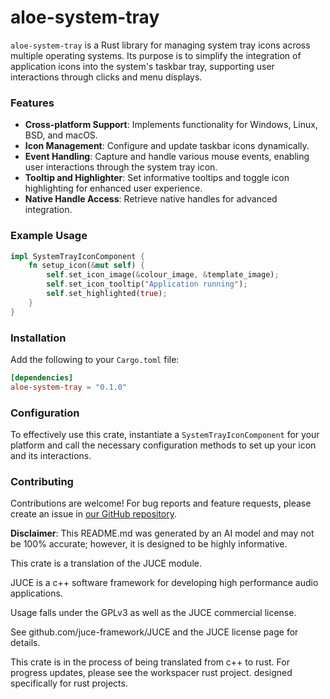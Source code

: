 # aloe-system-tray

`aloe-system-tray` is a Rust library for managing system tray icons across multiple operating systems. Its purpose is to simplify the integration of application icons into the system's taskbar tray, supporting user interactions through clicks and menu displays.

### Features
- **Cross-platform Support**: Implements functionality for Windows, Linux, BSD, and macOS.
- **Icon Management**: Configure and update taskbar icons dynamically.
- **Event Handling**: Capture and handle various mouse events, enabling user interactions through the system tray icon.
- **Tooltip and Highlighter**: Set informative tooltips and toggle icon highlighting for enhanced user experience.
- **Native Handle Access**: Retrieve native handles for advanced integration.

### Example Usage
```rust
impl SystemTrayIconComponent {
    fn setup_icon(&mut self) {
        self.set_icon_image(&colour_image, &template_image);
        self.set_icon_tooltip("Application running");
        self.set_highlighted(true);
    }
}
```

### Installation
Add the following to your `Cargo.toml` file:
```toml
[dependencies]
aloe-system-tray = "0.1.0"
```

### Configuration
To effectively use this crate, instantiate a `SystemTrayIconComponent` for your platform and call the necessary configuration methods to set up your icon and its interactions.

### Contributing
Contributions are welcome! For bug reports and feature requests, please create an issue in [our GitHub repository](https://github.com/klebs6/aloe-rs).

**Disclaimer**: This README.md was generated by an AI model and may not be 100% accurate; however, it is designed to be highly informative.

This crate is a translation of the JUCE module.

JUCE is a c++ software framework for developing high performance audio applications.

Usage falls under the GPLv3 as well as the JUCE commercial license.

See github.com/juce-framework/JUCE and the JUCE license page for details.

This crate is in the process of being translated from c++ to rust. For progress updates, please see the workspacer rust project. designed specifically for rust projects.
